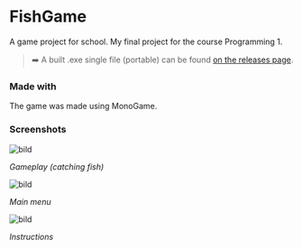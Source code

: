 # FishGame

A game project for school. My final project for the course Programming 1.

> ➡️ A built .exe single file (portable) can be found [on the releases page](https://github.com/sotpotatis/FishGame/releases).

### Made with

The game was made using MonoGame. 

### Screenshots

![bild](https://user-images.githubusercontent.com/72197132/171120016-ff7f4484-cbc0-4180-983a-637124abde69.png)

*Gameplay (catching fish)*

![bild](https://user-images.githubusercontent.com/72197132/171120099-bcf627ff-f565-436f-b5c8-55fffa8f632d.png)

*Main menu*

![bild](https://user-images.githubusercontent.com/72197132/171120170-a7a7009e-4aca-4f09-b59e-48992fdb0d04.png)

*Instructions*
